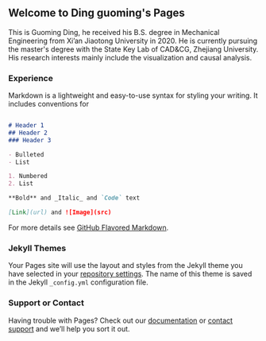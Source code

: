 ## Welcome to Ding guoming's Pages

This is Guoming Ding, he received his B.S. degree in Mechanical Engineering from Xi’an Jiaotong University in 2020. He is currently pursuing the master's degree with the State Key Lab of CAD&CG, Zhejiang University. His research interests mainly include the visualization and causal analysis.
### Experience

Markdown is a lightweight and easy-to-use syntax for styling your writing. It includes conventions for

```markdown

# Header 1
## Header 2
### Header 3

- Bulleted
- List

1. Numbered
2. List

**Bold** and _Italic_ and `Code` text

[Link](url) and ![Image](src)
```

For more details see [GitHub Flavored Markdown](https://guides.github.com/features/mastering-markdown/).

### Jekyll Themes

Your Pages site will use the layout and styles from the Jekyll theme you have selected in your [repository settings](https://github.com/guomingding/guomingding.github.io/settings). The name of this theme is saved in the Jekyll `_config.yml` configuration file.

### Support or Contact

Having trouble with Pages? Check out our [documentation](https://docs.github.com/categories/github-pages-basics/) or [contact support](https://github.com/contact) and we’ll help you sort it out.

